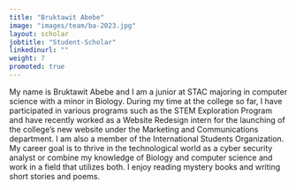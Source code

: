 ```yaml
---
title: "Bruktawit Abebe"
image: "images/team/ba-2023.jpg"
layout: scholar
jobtitle: "Student-Scholar"
linkedinurl: ""
weight: 7
promoted: true
---
```


My name is Bruktawit Abebe and I am a junior at STAC majoring in computer science with a minor in Biology. During my time at the college so far, I have participated in various programs such as the STEM Exploration Program and have recently worked as a Website Redesign intern for the launching of the college’s new website under the Marketing and Communications department. I am also a member of the International Students Organization. My career goal is to thrive in the technological world as a cyber security analyst or combine my knowledge of Biology and computer science and work in a field that utilizes both. I enjoy reading mystery books and writing short stories and poems.

